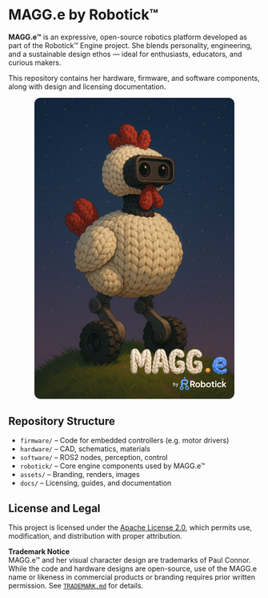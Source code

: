 # MAGG.e by Robotick™

**MAGG.e™** is an expressive, open-source robotics platform developed as part of the Robotick™ Engine project.
She blends personality, engineering, and a sustainable design ethos — ideal for enthusiasts, educators, and curious makers.

This repository contains her hardware, firmware, and software components, along with design and licensing documentation.

<p align="center">
  <img src="assets/Magg-E-concept-2+logo.png" alt="MAGG.e™ Concept" width="400px" style="border-radius: 12px;" />
</p>

## Repository Structure
- `firmware/` – Code for embedded controllers (e.g. motor drivers)
- `hardware/` – CAD, schematics, materials
- `software/` – ROS2 nodes, perception, control
- `robotick/` – Core engine components used by MAGG.e™
- `assets/` – Branding, renders, images
- `docs/` – Licensing, guides, and documentation

## License and Legal

This project is licensed under the [Apache License 2.0](LICENSE), which permits use, modification, and distribution with proper attribution.

**Trademark Notice**  
MAGG.e™ and her visual character design are trademarks of Paul Connor. While the code and hardware designs are open-source, use of the MAGG.e name or likeness in commercial products or branding requires prior written permission. See [`TRADEMARK.md`](TRADEMARK.md) for details.

